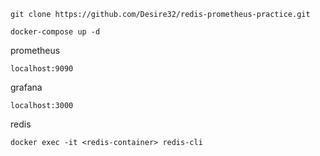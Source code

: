 ``
git clone https://github.com/Desire32/redis-prometheus-practice.git
``

``
docker-compose up -d
``

prometheus

``
localhost:9090
``

grafana

``
localhost:3000
``

redis

``
docker exec -it <redis-container> redis-cli
``
